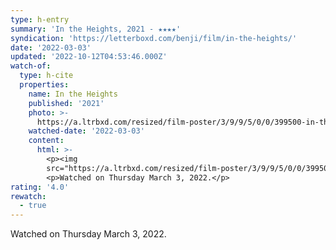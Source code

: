 ```yaml
---
type: h-entry
summary: 'In the Heights, 2021 - ★★★★'
syndication: 'https://letterboxd.com/benji/film/in-the-heights/'
date: '2022-03-03'
updated: '2022-10-12T04:53:46.000Z'
watch-of:
  type: h-cite
  properties:
    name: In the Heights
    published: '2021'
    photo: >-
      https://a.ltrbxd.com/resized/film-poster/3/9/9/5/0/0/399500-in-the-heights-0-600-0-900-crop.jpg?v=f626d78385
    watched-date: '2022-03-03'
    content:
      html: >-
        <p><img
        src="https://a.ltrbxd.com/resized/film-poster/3/9/9/5/0/0/399500-in-the-heights-0-600-0-900-crop.jpg?v=f626d78385"/></p>
        <p>Watched on Thursday March 3, 2022.</p>
rating: '4.0'
rewatch:
  - true
---
```

Watched on Thursday March 3, 2022.
